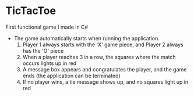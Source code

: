 # TicTacToe
First functional game I made in C#
* The game automatically starts when running the application.
  1. Player 1 always starts with the 'X' game piece, and Player 2 always has the 'O' piece
  2. When a player reaches 3 in a row, the squares where the match occurs lights up in red
  3. A message box appears and congratulates the player, and the game ends (the application can be terminated)
  4. If no player wins, a tie message shows up, and no squares light up in red
